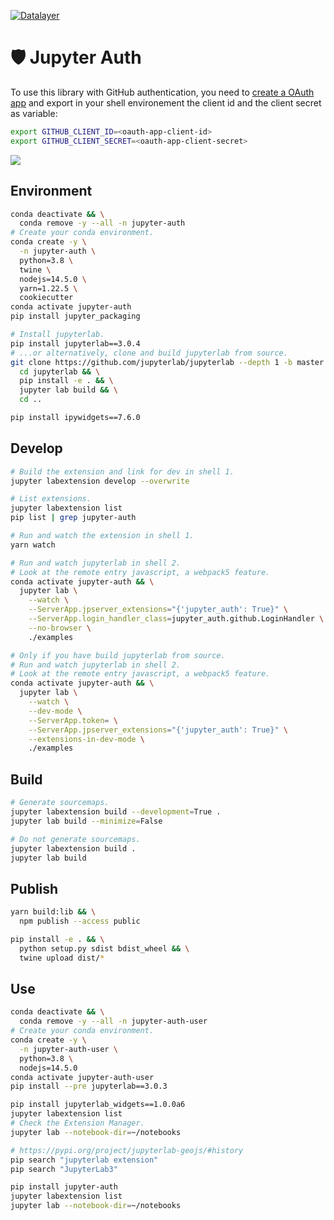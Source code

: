 [![Datalayer](https://raw.githubusercontent.com/datalayer/datalayer/main/res/logo/datalayer-25.svg?sanitize=true)](https://datalayer.io)

# 🛡️ Jupyter Auth

To use this library with GitHub authentication, you need to [create a OAuth app](https://docs.github.com/en/developers/apps/creating-an-oauth-app) and export in your shell environement the client id and the client secret as variable:

```bash
export GITHUB_CLIENT_ID=<oauth-app-client-id>
export GITHUB_CLIENT_SECRET=<oauth-app-client-secret>
```

![](https://raw.githubusercontent.com/datalayer/jupyter-auth/main/docs/source/images/oauth-app-example.png)

## Environment

```bash
conda deactivate && \
  conda remove -y --all -n jupyter-auth
# Create your conda environment.
conda create -y \
  -n jupyter-auth \
  python=3.8 \
  twine \
  nodejs=14.5.0 \
  yarn=1.22.5 \
  cookiecutter
conda activate jupyter-auth
pip install jupyter_packaging
```

```bash
# Install jupyterlab.
pip install jupyterlab==3.0.4
# ...or alternatively, clone and build jupyterlab from source.
git clone https://github.com/jupyterlab/jupyterlab --depth 1 -b master && \
  cd jupyterlab && \
  pip install -e . && \
  jupyter lab build && \
  cd ..
```

```bash
pip install ipywidgets==7.6.0
```

## Develop

```bash
# Build the extension and link for dev in shell 1.
jupyter labextension develop --overwrite
```

```bash
# List extensions.
jupyter labextension list
pip list | grep jupyter-auth
```

```bash
# Run and watch the extension in shell 1.
yarn watch
```

```bash
# Run and watch jupyterlab in shell 2.
# Look at the remote entry javascript, a webpack5 feature.
conda activate jupyter-auth && \
  jupyter lab \
    --watch \
    --ServerApp.jpserver_extensions="{'jupyter_auth': True}" \
    --ServerApp.login_handler_class=jupyter_auth.github.LoginHandler \
    --no-browser \
    ./examples
```

```bash
# Only if you have build jupyterlab from source.
# Run and watch jupyterlab in shell 2.
# Look at the remote entry javascript, a webpack5 feature.
conda activate jupyter-auth && \
  jupyter lab \
    --watch \
    --dev-mode \
    --ServerApp.token= \
    --ServerApp.jpserver_extensions="{'jupyter_auth': True}" \
    --extensions-in-dev-mode \
    ./examples
```

## Build

```bash
# Generate sourcemaps.
jupyter labextension build --development=True .
jupyter lab build --minimize=False
```

```bash
# Do not generate sourcemaps.
jupyter labextension build .
jupyter lab build
```

## Publish

```bash
yarn build:lib && \
  npm publish --access public
```

```bash
pip install -e . && \
  python setup.py sdist bdist_wheel && \
  twine upload dist/*
```

## Use

```bash
conda deactivate && \
  conda remove -y --all -n jupyter-auth-user
# Create your conda environment.
conda create -y \
  -n jupyter-auth-user \
  python=3.8 \
  nodejs=14.5.0
conda activate jupyter-auth-user
pip install --pre jupyterlab==3.0.3
```

```bash
pip install jupyterlab_widgets==1.0.0a6
jupyter labextension list
# Check the Extension Manager.
jupyter lab --notebook-dir=~/notebooks
```

```bash
# https://pypi.org/project/jupyterlab-geojs/#history
pip search "jupyterlab extension"
pip search "JupyterLab3"
```

```bash
pip install jupyter-auth
jupyter labextension list
jupyter lab --notebook-dir=~/notebooks
```
